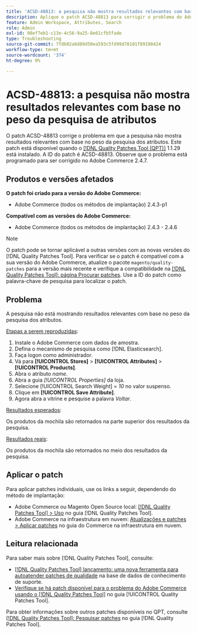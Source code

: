 ```yaml
---
title: 'ACSD-48813: a pesquisa não mostra resultados relevantes com base no peso da pesquisa de atributos'
description: Aplique o patch ACSD-48813 para corrigir o problema do Adobe Commerce em que a pesquisa não está mostrando resultados relevantes com base no peso da pesquisa dos atributos.
feature: Admin Workspace, Attributes, Search
role: Admin
exl-id: 98ef7eb1-c13e-4c56-9a25-8e61cfb5fade
type: Troubleshooting
source-git-commit: 7fdb02a6d89d50ea593c5fd99d78101f89198424
workflow-type: tm+mt
source-wordcount: '374'
ht-degree: 0%

---
```


# ACSD-48813: a pesquisa não mostra resultados relevantes com base no peso da pesquisa de atributos

O patch ACSD-48813 corrige o problema em que a pesquisa não mostra resultados relevantes com base no peso da pesquisa dos atributos. Este patch está disponível quando o [[!DNL Quality Patches Tool (QPT)]](https://experienceleague.adobe.com/pt-br/docs/commerce-operations/tools/quality-patches-tool/quality-patches-tool-to-self-serve-quality-patches) 1.1.29 está instalado. A ID do patch é ACSD-48813. Observe que o problema está programado para ser corrigido no Adobe Commerce 2.4.7.

## Produtos e versões afetados

**O patch foi criado para a versão do Adobe Commerce:**

* Adobe Commerce (todos os métodos de implantação) 2.4.3-p1

**Compatível com as versões do Adobe Commerce:**

* Adobe Commerce (todos os métodos de implantação) 2.4.3 - 2.4.6

>[!NOTE]
>
>O patch pode se tornar aplicável a outras versões com as novas versões do [!DNL Quality Patches Tool]. Para verificar se o patch é compatível com a sua versão do Adobe Commerce, atualize o pacote `magento/quality-patches` para a versão mais recente e verifique a compatibilidade na [[!DNL Quality Patches Tool]: página Procurar patches](https://experienceleague.adobe.com/tools/commerce-quality-patches/index.html?lang=pt-BR). Use a ID do patch como palavra-chave de pesquisa para localizar o patch.

## Problema

A pesquisa não está mostrando resultados relevantes com base no peso da pesquisa dos atributos.

<u>Etapas a serem reproduzidas</u>:

1. Instale o Adobe Commerce com dados de amostra.
1. Defina o mecanismo de pesquisa como [!DNL Elasticsearch].
1. Faça logon como administrador.
1. Vá para **[!UICONTROL Stores]** > **[!UICONTROL Attributes]** > **[!UICONTROL Products]**.
1. Abra o atributo *name*.
1. Abra a guia *[!UICONTROL Properties]* da loja.
1. Selecione [!UICONTROL Search Weight] = *10* no valor suspenso.
1. Clique em **[!UICONTROL Save Attribute]**.
1. Agora abra a vitrine e pesquise a palavra *Voltar*.

<u>Resultados esperados</u>:

Os produtos da mochila são retornados na parte superior dos resultados da pesquisa.

<u>Resultados reais</u>:

Os produtos da mochila são retornados no meio dos resultados da pesquisa.

## Aplicar o patch

Para aplicar patches individuais, use os links a seguir, dependendo do método de implantação:

* Adobe Commerce ou Magento Open Source local: [[!DNL Quality Patches Tool] > Uso](/help/tools/quality-patches-tool/usage.md) no guia [!DNL Quality Patches Tool].
* Adobe Commerce na infraestrutura em nuvem: [Atualizações e patches > Aplicar patches](https://experienceleague.adobe.com/docs/commerce-cloud-service/user-guide/develop/upgrade/apply-patches.html?lang=pt-BR) no guia do Commerce na infraestrutura em nuvem.

## Leitura relacionada

Para saber mais sobre [!DNL Quality Patches Tool], consulte:

* [[!DNL Quality Patches Tool] lançamento: uma nova ferramenta para autoatender patches de qualidade](https://experienceleague.adobe.com/pt-br/docs/commerce-operations/tools/quality-patches-tool/quality-patches-tool-to-self-serve-quality-patches) na base de dados de conhecimento de suporte.
* [Verifique se há patch disponível para o problema do Adobe Commerce usando o  [!DNL Quality Patches Tool]](/help/tools/quality-patches-tool/patches-available-in-qpt/check-patch-for-magento-issue-with-magento-quality-patches.md) no guia [!UICONTROL Quality Patches Tool].


Para obter informações sobre outros patches disponíveis no QPT, consulte [[!DNL Quality Patches Tool]: Pesquisar patches](https://experienceleague.adobe.com/tools/commerce-quality-patches/index.html?lang=pt-BR) no guia [!DNL Quality Patches Tool].

